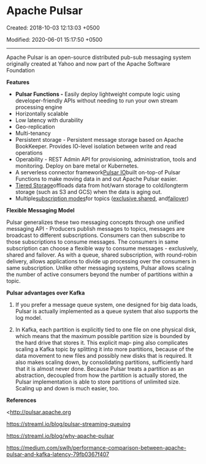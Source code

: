 # Apache Pulsar

Created: 2018-10-03 12:13:03 +0500

Modified: 2020-06-01 15:17:50 +0500

---

Apache Pulsar is an open-source distributed pub-sub messaging system originally created at Yahoo and now part of the Apache Software Foundation



**Features**
-   **Pulsar Functions -** Easily deploy lightweight compute logic using developer-friendly APIs without needing to run your own stream processing engine
-   Horizontally scalable
-   Low latency with durability
-   Geo-replication
-   Multi-tenancy
-   Persistent storage - Persistent message storage based on Apache BookKeeper. Provides IO-level isolation between write and read operations
-   Operability - REST Admin API for provisioning, administration, tools and monitoring. Deploy on bare metal or Kubernetes.
-   A serverless connector framework[Pulsar IO](http://pulsar.apache.org/docs/en/io-overview)built on-top-of Pulsar Functions to make moving data in and out Apache Pulsar easier.
-   [Tiered Storage](http://pulsar.apache.org/docs/en/concepts-tiered-storage)offloads data from hot/warn storage to cold/longterm storage (such as S3 and GCS) when the data is aging out.
-   Multiple[subscription modes](http://pulsar.apache.org/docs/en/concepts-messaging#subscription-modes)for topics ([exclusive](http://pulsar.apache.org/docs/en/concepts-messaging#exclusive),[shared](http://pulsar.apache.org/docs/en/concepts-messaging#shared), and[failover](http://pulsar.apache.org/docs/en/concepts-messaging#failover))



**Flexible Messaging Model**

Pulsar generalizes these two messaging concepts through one unified messaging API - Producers publish messages to topics, messages are broadcast to different subscriptions. Consumers can then subscribe to those subscriptions to consume messages. The consumers in same subscription can choose a flexible way to consume messages - exclusively, shared and failover. As with a queue, shared subscription, with round-robin delivery, allows applications to divide up processing over the consumers in same subscription. Unlike other messaging systems, Pulsar allows scaling the number of active consumers beyond the number of partitions within a topic.



**Pulsar advantages over Kafka**

1.  If you prefer a message queue system, one designed for big data loads, Pulsar is actually implemented as a queue system that also supports the log model.

2.  In Kafka, each partition is explicitly tied to one file on one physical disk, which means that the maximum possible partition size is bounded by the hard drive that stores it. This explicit map‐ ping also complicates scaling a Kafka topic by splitting it into more partitions, because of the data movement to new files and possibly new disks that is required. It also makes scaling down, by consolidating partitions, sufficiently hard that it is almost never done. Because Pulsar treats a partition as an abstraction, decoupled from how the partition is actually stored, the Pulsar implementation is able to store partitions of unlimited size. Scaling up and down is much easier, too.



**References**

<http://pulsar.apache.org

<https://streaml.io/blog/pulsar-streaming-queuing>

<https://streaml.io/blog/why-apache-pulsar>



<https://medium.com/swlh/performance-comparison-between-apache-pulsar-and-kafka-latency-79fb0367f407>

